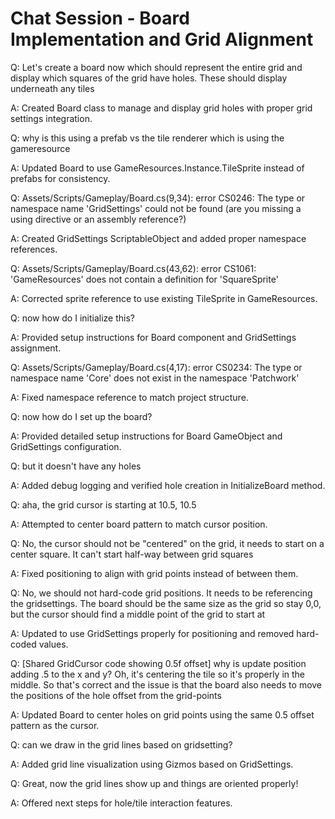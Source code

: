 # Chat Session - Board Implementation and Grid Alignment

Q: Let's create a board now which should represent the entire grid and display which squares of the grid have holes. These should display underneath any tiles

A: Created Board class to manage and display grid holes with proper grid settings integration.

Q: why is this using a prefab vs the tile renderer which is using the gameresource

A: Updated Board to use GameResources.Instance.TileSprite instead of prefabs for consistency.

Q: Assets/Scripts/Gameplay/Board.cs(9,34): error CS0246: The type or namespace name 'GridSettings' could not be found (are you missing a using directive or an assembly reference?)

A: Created GridSettings ScriptableObject and added proper namespace references.

Q: Assets/Scripts/Gameplay/Board.cs(43,62): error CS1061: 'GameResources' does not contain a definition for 'SquareSprite'

A: Corrected sprite reference to use existing TileSprite in GameResources.

Q: now how do I initialize this?

A: Provided setup instructions for Board component and GridSettings assignment.

Q: Assets/Scripts/Gameplay/Board.cs(4,17): error CS0234: The type or namespace name 'Core' does not exist in the namespace 'Patchwork'

A: Fixed namespace reference to match project structure.

Q: now how do I set up the board?

A: Provided detailed setup instructions for Board GameObject and GridSettings configuration.

Q: but it doesn't have any holes

A: Added debug logging and verified hole creation in InitializeBoard method.

Q: aha, the grid cursor is starting at 10.5, 10.5

A: Attempted to center board pattern to match cursor position.

Q: No, the cursor should not be "centered" on the grid, it needs to start on a center square. It can't start half-way between grid squares

A: Fixed positioning to align with grid points instead of between them.

Q: No, we should not hard-code grid positions. It needs to be referencing the gridsettings. The board should be the same size as the grid so stay 0,0, but the cursor should find a middle point of the grid to start at

A: Updated to use GridSettings properly for positioning and removed hard-coded values.

Q: [Shared GridCursor code showing 0.5f offset] why is update position adding .5 to the x and y? Oh, it's centering the tile so it's properly in the middle. So that's correct and the issue is that the board also needs to move the positions of the hole offset from the grid-points

A: Updated Board to center holes on grid points using the same 0.5 offset pattern as the cursor.

Q: can we draw in the grid lines based on gridsetting?

A: Added grid line visualization using Gizmos based on GridSettings.

Q: Great, now the grid lines show up and things are oriented properly!

A: Offered next steps for hole/tile interaction features. 
